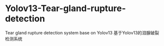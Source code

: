 # Yolov13-Tear-gland-rupture-detection
Tear gland rupture detection system base on Yolov13 基于Yolov13的泪腺破裂检测系统
